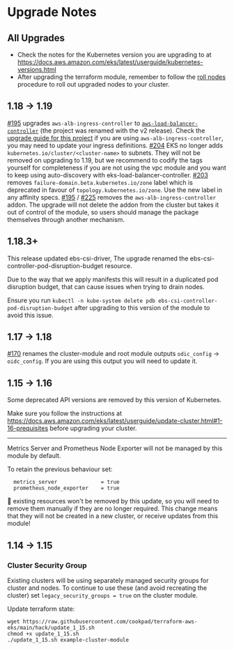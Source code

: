 # Upgrade Notes

## All Upgrades

* Check the notes for the Kubernetes version you are upgrading to at https://docs.aws.amazon.com/eks/latest/userguide/kubernetes-versions.html
* After upgrading the terraform module, remember to follow the [roll nodes](docs/roll_nodes.md) procedure to roll out upgraded nodes to your cluster.


## 1.18 -> 1.19

[#195](https://github.com/cookpad/terraform-aws-eks/pull/195) upgrades `aws-alb-ingress-controller` to [`aws-load-balancer-controller`](https://github.com/cookpad/terraform-aws-eks/pull/195) (the project was renamed with the v2 release). Check the [upgrade guide for this project](https://kubernetes-sigs.github.io/aws-load-balancer-controller/v2.0/guide/upgrade/migrate_v1_v2/) if you are using `aws-alb-ingress-controller`, you may need to update your ingress definitions.
[#204](https://github.com/cookpad/terraform-aws-eks/pull/204) EKS no longer adds `kubernetes.io/cluster/<cluster-name>` to subnets. They will not be removed on upgrading to 1.19, but we recommend to codify the tags yourself for completeness if you are not using the vpc module and you want to keep using auto-discovery with eks-load-balancer-controller.
[#203](https://github.com/cookpad/terraform-aws-eks/pull/203) removes `failure-domain.beta.kubernetes.io/zone` label which is deprecated in favour of `topology.kubernetes.io/zone`. Use the new label in any affinity specs.
[#195](https://github.com/cookpad/terraform-aws-eks/pull/295) / [#225](https://github.com/cookpad/terraform-aws-eks/pull/225) removes the `aws-alb-ingress-controller` addon. The upgrade will not delete the addon from the cluster but takes it out of control of the module, so users should manage the package themselves through another mechanism.
## 1.18.3+

This release updated ebs-csi-driver, 
The upgrade renamed the ebs-csi-controller-pod-disruption-budget resource.

Due to the way that we apply manifests this will result in a duplicated pod disruption
budget, that can cause issues when trying to drain nodes.

Ensure you run `kubectl -n kube-system delete pdb ebs-csi-controller-pod-disruption-budget`
after upgrading to this version of the module to avoid this issue.


## 1.17 -> 1.18

[#170](https://github.com/cookpad/terraform-aws-eks/pull/170) renames the cluster-module and root module outputs
`odic_config` -> `oidc_config`. If you are using this output you will need to update it.
## 1.15 -> 1.16

Some deprecated API versions are removed by this version of Kubernetes.

Make sure you follow the instructions at https://docs.aws.amazon.com/eks/latest/userguide/update-cluster.html#1-16-prequisites
before upgrading your cluster.

---

Metrics Server and Prometheus Node Exporter will not be managed by this module
by default.

To retain the previous behaviour set:

```
  metrics_server              = true
  prometheus_node_exporter    = true
```

📝 existing resources won't be removed by this update, so you will need to remove
them manually if they are no longer required. This change means that they will not
be created in a new cluster, or receive updates from this module!

## 1.14 -> 1.15

### Cluster Security Group

Existing clusters will be using separately managed security groups for cluster
and nodes. To continue to use these (and avoid recreating the cluster) set
`legacy_security_groups = true` on the cluster module.

Update terraform state:

```shell
wget https://raw.githubusercontent.com/cookpad/terraform-aws-eks/main/hack/update_1_15.sh
chmod +x update_1_15.sh
./update_1_15.sh example-cluster-module
```
